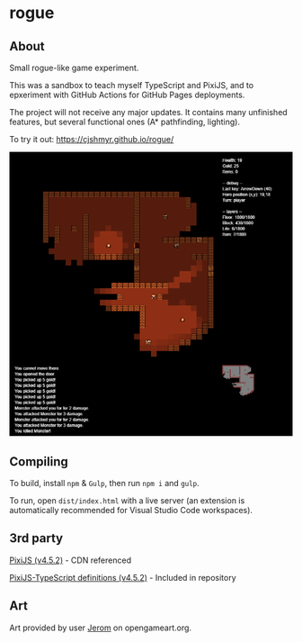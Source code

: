 # rogue

## About
Small rogue-like game experiment.

This was a sandbox to teach myself TypeScript and PixiJS, and to epxeriment with GitHub Actions for GitHub Pages deployments.

The project will not receive any major updates. It contains many unfinished features, but several functional ones (A* pathfinding, lighting).

To try it out: https://cjshmyr.github.io/rogue/

![](demo.png)

## Compiling
To build, install `npm` & `Gulp`, then run `npm i` and `gulp`.

To run, open `dist/index.html` with a live server (an extension is automatically recommended for Visual Studio Code workspaces).

## 3rd party
[PixiJS (v4.5.2)](http://www.pixijs.com/) - CDN referenced

[PixiJS-TypeScript definitions (v4.5.2)](https://github.com/pixijs/pixi-typescript/tree/v4.5.2) - Included in repository

## Art
Art provided by user [Jerom](https://opengameart.org/content/16x16-fantasy-tileset) on opengameart.org.